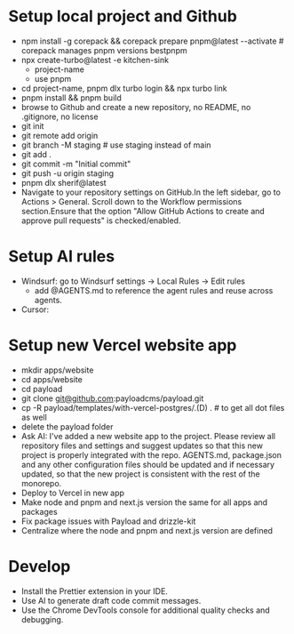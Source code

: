 # Setup local project and Github

- npm install -g corepack && corepack prepare pnpm@latest --activate # corepack manages pnpm versions bestpnpm
- npx create-turbo@latest -e kitchen-sink
  - project-name
  - use pnpm
- cd project-name, pnpm dlx turbo login && npx turbo link
- pnpm install && pnpm build
- browse to Github and create a new repository, no README, no .gitignore, no license
- git init
- git remote add origin <remote-repo-url>
- git branch -M staging # use staging instead of main
- git add .
- git commit -m "Initial commit"
- git push -u origin staging
- pnpm dlx sherif@latest
- Navigate to your repository settings on GitHub.In the left sidebar, go to Actions > General. Scroll down to the Workflow permissions section.Ensure that the option "Allow GitHub Actions to create and approve pull requests" is checked/enabled.

# Setup AI rules

- Windsurf: go to Windsurf settings -> Local Rules -> Edit rules
  - add @AGENTS.md to reference the agent rules and reuse across agents.
- Cursor:

# Setup new Vercel website app

- mkdir apps/website
- cd apps/website
- cd payload
- git clone git@github.com:payloadcms/payload.git
- cp -R payload/templates/with-vercel-postgres/.(D) . # to get all dot files as well
- delete the payload folder
- Ask AI: I've added a new website app to the project. Please review all repository files and settings and suggest updates so that this new project is properly integrated with the repo. AGENTS.md, package.json and any other configuration files should be updated and if necessary updated, so that the new project is consistent with the rest of the monorepo.
- Deploy to Vercel in new app
- Make node and pnpm and next.js version the same for all apps and packages
- Fix package issues with Payload and drizzle-kit
- Centralize where the node and pnpm and next.js version are defined

# Develop
- Install the Prettier extension in your IDE.
- Use AI to generate draft code commit messages.
- Use the Chrome DevTools console for additional quality checks and debugging.